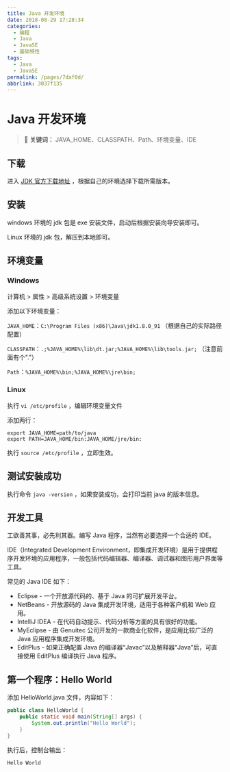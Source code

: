 ```yaml
---
title: Java 开发环境
date: 2018-08-29 17:28:34
categories: 
  - 编程
  - Java
  - JavaSE
  - 基础特性
tags: 
  - Java
  - JavaSE
permalink: /pages/7daf0d/
abbrlink: 3037f135
---
```


# Java 开发环境

> 📌 **关键词：** JAVA_HOME、CLASSPATH、Path、环境变量、IDE

## 下载

进入 [JDK 官方下载地址](http://www.oracle.com/technetwork/java/javase/downloads/jdk8-downloads-2133151.html) ，根据自己的环境选择下载所需版本。

## 安装

windows 环境的 jdk 包是 exe 安装文件，启动后根据安装向导安装即可。

Linux 环境的 jdk 包，解压到本地即可。

## 环境变量

### Windows

计算机 > 属性 > 高级系统设置 > 环境变量

添加以下环境变量：

`JAVA_HOME`：`C:\Program Files (x86)\Java\jdk1.8.0_91` （根据自己的实际路径配置）

`CLASSPATH`：`.;%JAVA_HOME%\lib\dt.jar;%JAVA_HOME%\lib\tools.jar;` （注意前面有个"."）

`Path`：`%JAVA_HOME%\bin;%JAVA_HOME%\jre\bin;`

### Linux

执行 `vi /etc/profile` ，编辑环境变量文件

添加两行：

```shell
export JAVA_HOME=path/to/java
export PATH=JAVA_HOME/bin:JAVA_HOME/jre/bin:
```

执行 `source /etc/profile` ，立即生效。

## 测试安装成功

执行命令 `java -version` ，如果安装成功，会打印当前 java 的版本信息。

## 开发工具

工欲善其事，必先利其器。编写 Java 程序，当然有必要选择一个合适的 IDE。

IDE（Integrated Development Environment，即集成开发环境）是用于提供程序开发环境的应用程序，一般包括代码编辑器、编译器、调试器和图形用户界面等工具。

常见的 Java IDE 如下：

- Eclipse - 一个开放源代码的、基于 Java 的可扩展开发平台。
- NetBeans - 开放源码的 Java 集成开发环境，适用于各种客户机和 Web 应用。
- IntelliJ IDEA - 在代码自动提示、代码分析等方面的具有很好的功能。
- MyEclipse - 由 Genuitec 公司开发的一款商业化软件，是应用比较广泛的 Java 应用程序集成开发环境。
- EditPlus - 如果正确配置 Java 的编译器“Javac”以及解释器“Java”后，可直接使用 EditPlus 编译执行 Java 程序。

## 第一个程序：Hello World

添加 HelloWorld.java 文件，内容如下：

```java
public class HelloWorld {
    public static void main(String[] args) {
        System.out.println("Hello World");
    }
}
```

执行后，控制台输出：

```
Hello World
```
